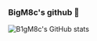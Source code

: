 ### BigM8c's github 👋

<!--
**B1gM8c/B1gM8c** is a ✨ _special_ ✨ repository because its `README.md` (this file) appears on your GitHub profile.

Here are some ideas to get you started:

- 🔭 I’m currently working on ...
- 🌱 I’m currently learning ...
- 👯 I’m looking to collaborate on ...
- 🤔 I’m looking for help with ...
- 💬 Ask me about ...
- 📫 How to reach me: ...
- 😄 Pronouns: ...
- ⚡ Fun fact: ...
-->
![B1gM8c's GitHub stats](https://github-readme-stats.vercel.app/api?username=B1gM8c&show_icons=true&theme=radical)
